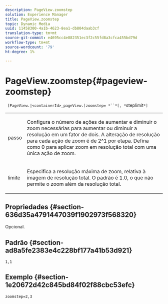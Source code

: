 ```yaml
---
description: PageView.zoomstep
solution: Experience Manager
title: PageView.zoomstep
topic: Dynamic Media
uuid: 11458300-4a1b-4623-8ea1-db804daab3cf
translation-type: tm+mt
source-git-commit: e4695cc4e882351ec3f2c55fd8a3cfca455bd79d
workflow-type: tm+mt
source-wordcount: '79'
ht-degree: 1%

---
```



# PageView.zoomstep{#pageview-zoomstep}

` [PageView.|<containerId>_pageView.]zoomstep= *``*[, *`steplimit`*]`

<table id="table_82C9252157DB41B5B98505855975D2F5"> 
 <tbody> 
  <tr> 
   <td colname="col1"> <p> <span class="codeph"><span class="varname"> passo</span></span> </p> </td> 
   <td colname="col2"> <p> Configura o número de ações de aumentar e diminuir o zoom necessárias para aumentar ou diminuir a resolução em um fator de dois. A alteração de resolução para cada ação de zoom é de 2^1 por etapa. Defina como <span class="codeph"> 0</span> para aplicar zoom em resolução total com uma única ação de zoom. </p> </td> 
  </tr> 
  <tr> 
   <td colname="col1"> <p><span class="codeph"><span class="varname"> limite</span></span> </p> </td> 
   <td colname="col2"> <p> Especifica a resolução máxima de zoom, relativa à imagem de resolução total. O padrão é <span class="codeph"> 1.0</span>, o que não permite o zoom além da resolução total. </p> </td> 
  </tr> 
 </tbody> 
</table>

## Propriedades {#section-636d35a4791447039f1902973f568320}

Opcional.

## Padrão {#section-ad8a5fe2383e4c228bf177a41b53d921}

`1,1`

## Exemplo {#section-1e20672d42c845bd84f02f88cbc53efc}

`zoomstep=2,3`
